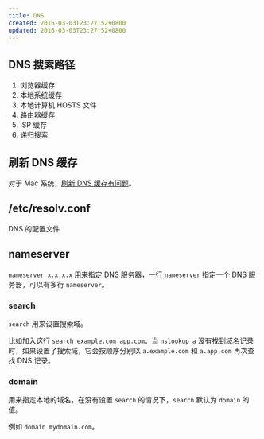 ```yaml
---
title: DNS
created: 2016-03-03T23:27:52+0800
updated: 2016-03-03T23:27:52+0800
---
```



## DNS 搜索路径

1. 浏览器缓存
2. 本地系统缓存
3. 本地计算机 HOSTS 文件
4. 路由器缓存
4. ISP 缓存
5. 递归搜索

## 刷新 DNS 缓存

对于 Mac 系统，[刷新 DNS 缓存有问题](../mac/dns-troubles-in-mac.md)。

## /etc/resolv.conf

DNS 的配置文件

## nameserver

`nameserver x.x.x.x` 用来指定 DNS 服务器，一行 `nameserver` 指定一个 DNS 服务器，可以有多行 `nameserver`。

### search

`search` 用来设置搜索域。

比如加入这行 `search example.com app.com`。当 `nslookup a` 没有找到域名记录时，如果设置了搜索域，它会按顺序分别以 `a.example.com` 和 `a.app.com` 再次查找 DNS 记录。

### domain

用来指定本地的域名，在没有设置 `search` 的情况下，`search` 默认为 `domain` 的值。

例如 `domain mydomain.com`。
